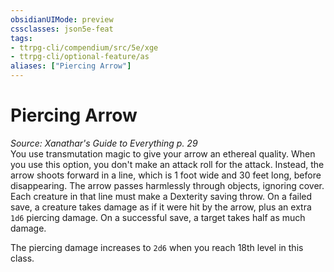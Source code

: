 ```yaml
---
obsidianUIMode: preview
cssclasses: json5e-feat
tags:
- ttrpg-cli/compendium/src/5e/xge
- ttrpg-cli/optional-feature/as
aliases: ["Piercing Arrow"]
---
```

# Piercing Arrow
*Source: Xanathar's Guide to Everything p. 29*  
You use transmutation magic to give your arrow an ethereal quality. When you use this option, you don't make an attack roll for the attack. Instead, the arrow shoots forward in a line, which is 1 foot wide and 30 feet long, before disappearing. The arrow passes harmlessly through objects, ignoring cover. Each creature in that line must make a Dexterity saving throw. On a failed save, a creature takes damage as if it were hit by the arrow, plus an extra `1d6` piercing damage. On a successful save, a target takes half as much damage.

The piercing damage increases to `2d6` when you reach 18th level in this class.